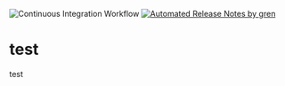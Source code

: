 ![Continuous Integration Workflow](https://github.com/riprasad/gitub-actions-demo/workflows/Continuous%20Integration%20Workflow/badge.svg)
[![Automated Release Notes by gren](https://img.shields.io/badge/%F0%9F%A4%96-release%20notes-00B2EE.svg)](https://github-tools.github.io/github-release-notes/)

# test
test
